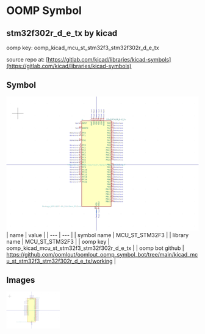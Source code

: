 # OOMP Symbol  
## stm32f302r_d_e_tx  by kicad  
  
oomp key: oomp_kicad_mcu_st_stm32f3_stm32f302r_d_e_tx  
  
source repo at: [https://gitlab.com/kicad/libraries/kicad-symbols](https://gitlab.com/kicad/libraries/kicad-symbols)  
## Symbol  
  
[![working.png](working_600.png)](working.png)  
| name | value | 
| --- | --- | 
| symbol name | MCU_ST_STM32F3 | 
| library name | MCU_ST_STM32F3 | 
| oomp key | oomp_kicad_mcu_st_stm32f3_stm32f302r_d_e_tx | 
| oomp bot github | https://github.com/oomlout/oomlout_oomp_symbol_bot/tree/main/kicad_mcu_st_stm32f3_stm32f302r_d_e_tx/working | 
## Images  
  
[![working.png](working_140.png)](working.png)  
